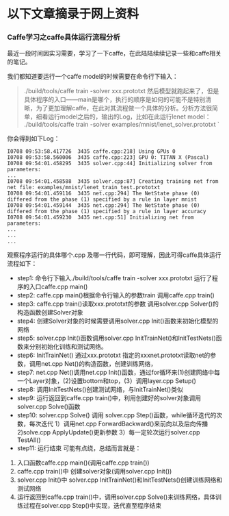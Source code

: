 # 以下文章摘录于网上资料

### Caffe学习之caffe具体运行流程分析

最近一段时间因实习需要，学习了一下caffe，在此陆陆续续记录一些和caffe相关的笔记。

我们都知道要运行一个caffe model的时候需要在命令行下输入：

> ./build/tools/caffe train -solver xxx.prototxt 
然后模型就跑起来了，但是具体程序的入口——main是哪个，执行的顺序是如何的可能不是特别清晰，为了更加理解caffe，在此对其流程做一个具体的分析。分析方法很简单，细看运行model之后的，输出的Log，比如在此运行lenet model：
> ./build/tools/caffe train -solver examples/mnist/lenet_solver.prototxt `

你会得到如下Log：
```
I0708 09:53:58.417726  3435 caffe.cpp:218] Using GPUs 0
I0708 09:53:58.560006  3435 caffe.cpp:223] GPU 0: TITAN X (Pascal)
I0708 09:54:01.458295  3435 solver.cpp:44] Initializing solver from parameters: 
...
I0708 09:54:01.458588  3435 solver.cpp:87] Creating training net from net file: examples/mnist/lenet_train_test.prototxt
I0708 09:54:01.459116  3435 net.cpp:294] The NetState phase (0) differed from the phase (1) specified by a rule in layer mnist
I0708 09:54:01.459144  3435 net.cpp:294] The NetState phase (0) differed from the phase (1) specified by a rule in layer accuracy
I0708 09:54:01.459230  3435 net.cpp:51] Initializing net from parameters:
...
...
...
```

观察程序运行的具体哪个.cpp 及哪一行代码，即可理解，因此可得caffe具体运行流程如下：

- step1: 命令行下输入./build/tools/caffe train -solver xxx.prototxt 运行了程序的入口caffe.cpp main()
- step2: caffe.cpp main()根据命令行输入的参数train 调用caffe.cpp train()
- step3: caffe.cpp train()读取xxx.prototxt的参数 调用solver.cpp Solver()的构造函数创建Solver对象
- step4: 创建Solver对象的时候需要调用solver.cpp Init()函数来初始化模型的网络
- step5: solver.cpp Init()函数调用solver.cpp InitTrainNet()和InitTestNets()函数来分别初始化训练和测试网络。
- step6: InitTrainNet() 通过xxx.prototxt 指定的xxxnet.prototxt读取net的参数，调用net.cpp Net()的构造函数，创建训练网络，
- step7: net.cpp Net()调用net.cpp Init()函数，通过for循环来(1)创建网络中每一个Layer对象，(2)设置bottom和top，(3）调用layer.cpp Setup()
- step8: 调用InitTestNets()创建测试网络，与InitTrainNet()类似
- step9: 运行返回到caffe.cpp train()中，利用创建好的solver对象调用solver.cpp Solve()函数
- step10: solver.cpp Solve() 调用 solver.cpp Step()函数，while循环迭代的次数，每次迭代 1）调用net.cpp ForwardBackward()来前向以及后向传播 2)solve.cpp ApplyUpdate()更新参数 3）每一定轮次运行solver.cpp TestAll()
- step11: 运行结束
可能有点绕，总结而言就是：

1. 入口函数caffe.cpp main()(调用caffe.cpp train()) 
2. caffe.cpp train()中 创建solver对象(调用solver.cpp Init()) 
3. solver.cpp Init()中 solver.cpp InitTrainNet()和InitTestNets()创建训练网络和测试网络 
4. 运行返回到caffe.cpp train()中，调用solver.cpp Solve()来训练网络，具体训练过程在solver.cpp Step()中实现，迭代直至程序结束
